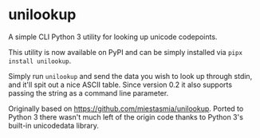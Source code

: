 # unilookup

A simple CLI Python 3 utility for looking up unicode codepoints.

This utility is now available on PyPI and can be simply installed via `pipx install unilookup`.

Simply run `unilookup` and send the data you wish to look up through stdin, and it'll spit out a nice ASCII table. Since version 0.2 it also supports passing the string as a command line parameter.

Originally based on https://github.com/miestasmia/unilookup. Ported to Python 3 there wasn't much left of the origin code thanks to Python 3's built-in unicodedata library.
